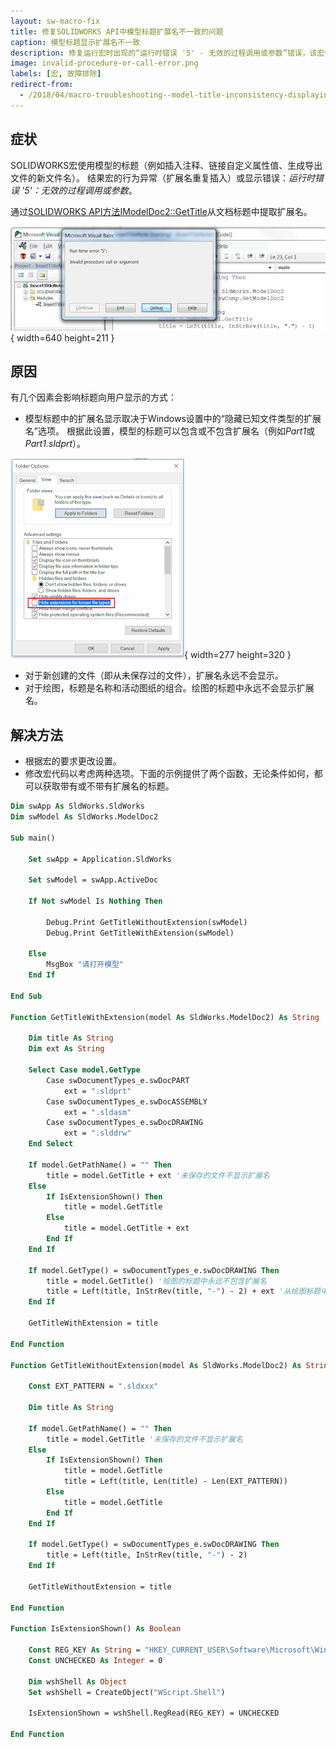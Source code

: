 ```yaml
---
layout: sw-macro-fix
title: 修复SOLIDWORKS API中模型标题扩展名不一致的问题
caption: 模型标题显示扩展名不一致
description: 修复运行宏时出现的“运行时错误 '5' - 无效的过程调用或参数”错误，该宏使用模型的标题（例如插入注释、链接自定义属性值、生成导出文件的新文件名）
image: invalid-procedure-or-call-error.png
labels: [宏, 故障排除]
redirect-from:
  - /2018/04/macro-troubleshooting--model-title-inconsistency-displaying-extension.html
---
```

## 症状

SOLIDWORKS宏使用模型的标题（例如插入注释、链接自定义属性值、生成导出文件的新文件名）。
结果宏的行为异常（扩展名重复插入）或显示错误：*运行时错误 '5'：无效的过程调用或参数*。

通过[SOLIDWORKS API方法IModelDoc2::GetTitle](https://help.solidworks.com/2018/english/api/sldworksapi/solidworks.interop.sldworks~solidworks.interop.sldworks.imodeldoc2~gettitle.html)从文档标题中提取扩展名。

![运行宏时出现的运行时错误 '5'：无效的过程调用或参数错误](invalid-procedure-or-call-error.png){ width=640 height=211 }

## 原因

有几个因素会影响标题向用户显示的方式：

* 模型标题中的扩展名显示取决于Windows设置中的“隐藏已知文件类型的扩展名”选项。
根据此设置，模型的标题可以包含或不包含扩展名（例如*Part1*或*Part1.sldprt*）。

![Windows资源管理器中的隐藏已知文件类型的扩展名选项](hide-extensions-for-known-file-types.png){ width=277 height=320 }

* 对于新创建的文件（即从未保存过的文件），扩展名永远不会显示。
* 对于绘图，标题是名称和活动图纸的组合。绘图的标题中永远不会显示扩展名。

## 解决方法

* 根据宏的要求更改设置。
* 修改宏代码以考虑两种选项。下面的示例提供了两个函数，无论条件如何，都可以获取带有或不带有扩展名的标题。

~~~ vb
Dim swApp As SldWorks.SldWorks
Dim swModel As SldWorks.ModelDoc2

Sub main()

    Set swApp = Application.SldWorks

    Set swModel = swApp.ActiveDoc
    
    If Not swModel Is Nothing Then
    
        Debug.Print GetTitleWithoutExtension(swModel)
        Debug.Print GetTitleWithExtension(swModel)
        
    Else
        MsgBox "请打开模型"
    End If
    
End Sub

Function GetTitleWithExtension(model As SldWorks.ModelDoc2) As String
    
    Dim title As String
    Dim ext As String
    
    Select Case model.GetType
        Case swDocumentTypes_e.swDocPART
            ext = ".sldprt"
        Case swDocumentTypes_e.swDocASSEMBLY
            ext = ".sldasm"
        Case swDocumentTypes_e.swDocDRAWING
            ext = ".slddrw"
    End Select
    
    If model.GetPathName() = "" Then
        title = model.GetTitle + ext '未保存的文件不显示扩展名
    Else
        If IsExtensionShown() Then
            title = model.GetTitle
        Else
            title = model.GetTitle + ext
        End If
    End If
    
    If model.GetType() = swDocumentTypes_e.swDocDRAWING Then
        title = model.GetTitle() '绘图的标题中永远不包含扩展名
        title = Left(title, InStrRev(title, "-") - 2) + ext '从绘图标题中删除图纸名称
    End If
    
    GetTitleWithExtension = title
    
End Function

Function GetTitleWithoutExtension(model As SldWorks.ModelDoc2) As String
    
    Const EXT_PATTERN = ".sldxxx"
    
    Dim title As String
    
    If model.GetPathName() = "" Then
        title = model.GetTitle '未保存的文件不显示扩展名
    Else
        If IsExtensionShown() Then
            title = model.GetTitle
            title = Left(title, Len(title) - Len(EXT_PATTERN))
        Else
            title = model.GetTitle
        End If
    End If
    
    If model.GetType() = swDocumentTypes_e.swDocDRAWING Then
        title = Left(title, InStrRev(title, "-") - 2)
    End If
    
    GetTitleWithoutExtension = title
    
End Function

Function IsExtensionShown() As Boolean

    Const REG_KEY As String = "HKEY_CURRENT_USER\Software\Microsoft\Windows\CurrentVersion\Explorer\Advanced\HideFileExt"
    Const UNCHECKED As Integer = 0
    
    Dim wshShell As Object
    Set wshShell = CreateObject("WScript.Shell")
    
    IsExtensionShown = wshShell.RegRead(REG_KEY) = UNCHECKED

End Function
~~~